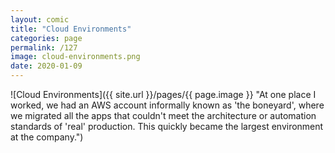 ```yaml
---
layout: comic
title: "Cloud Environments"
categories: page
permalink: /127
image: cloud-environments.png
date: 2020-01-09
---
```


![Cloud Environments]({{ site.url }}/pages/{{ page.image }} "At one place I worked, we had an AWS account informally known as 'the boneyard', where we migrated all the apps that couldn't meet the architecture or automation standards of 'real' production. This quickly became the largest environment at the company.")
